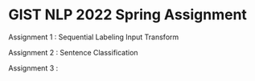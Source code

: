 # GIST NLP 2022 Spring Assignment


Assignment 1
: Sequential Labeling Input Transform

Assignment 2
: Sentence Classification

Assignment 3
:
